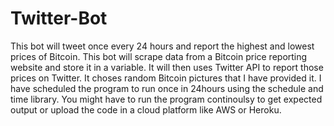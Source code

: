 # Twitter-Bot
This bot will tweet once every 24 hours and report the highest and lowest prices of Bitcoin.
This bot will scrape data from a Bitcoin price reporting website and store it in a variable.
It will then uses Twitter API to report those prices on Twitter. It choses random Bitcoin pictures that
I have provided it. I have scheduled the program to run once in 24hours using the schedule and time library.
You might have to run the program continoulsy to get expected output or upload the code in a cloud 
platform like AWS or Heroku.
